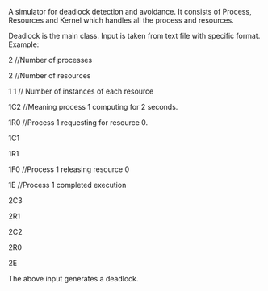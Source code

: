 A simulator for deadlock detection and avoidance. It consists of Process, Resources and Kernel which handles all the process and resources.

Deadlock is the main class. Input is taken from text file with specific format.
Example:

2   //Number of processes

2   //Number of resources

1 1   // Number of instances of each resource

1C2   //Meaning process 1 computing for 2 seconds.

1R0   //Process 1 requesting for resource 0.

1C1

1R1

1F0   //Process 1 releasing resource 0

1E    //Process 1 completed execution

2C3

2R1

2C2

2R0

2E

The above input generates a deadlock.

